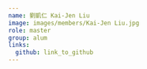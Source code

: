 ```yaml
---
name: 劉凱仁 Kai-Jen Liu 
image: images/members/Kai-Jen Liu.jpg 
role: master
group: alum
links:
  github: link_to_github 
---
```

